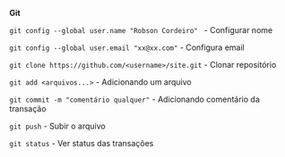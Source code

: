 **Git**



`git config --global user.name "Robson Cordeiro" `  - Configurar nome

`git config --global user.email "xx@xx.com"`  - Configura email

`git clone https://github.com/<username>/site.git` - Clonar repositório



`git add <arquivos...>` - Adicionando um arquivo

`git commit -m "comentário qualquer"` - Adicionando comentário da transação

`git push` - Subir o arquivo

`git status` - Ver status das transações

